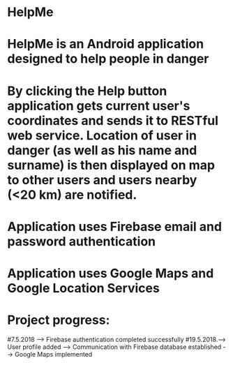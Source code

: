 # HelpMe

# HelpMe is an Android application designed to help people in danger
# By clicking the Help button application gets current user's coordinates and sends it to RESTful web service. Location of user in danger (as well as his name and surname) is then displayed on map to other users and users nearby (<20 km) are notified. 

# Application uses Firebase email and password authentication
# Application uses Google Maps and Google Location Services 

# Project progress:
  #7.5.2018 --> Firebase authentication completed successfully
  #19.5.2018.--> User profile added 
             --> Communication with Firebase database established
             --> Google Maps implemented
